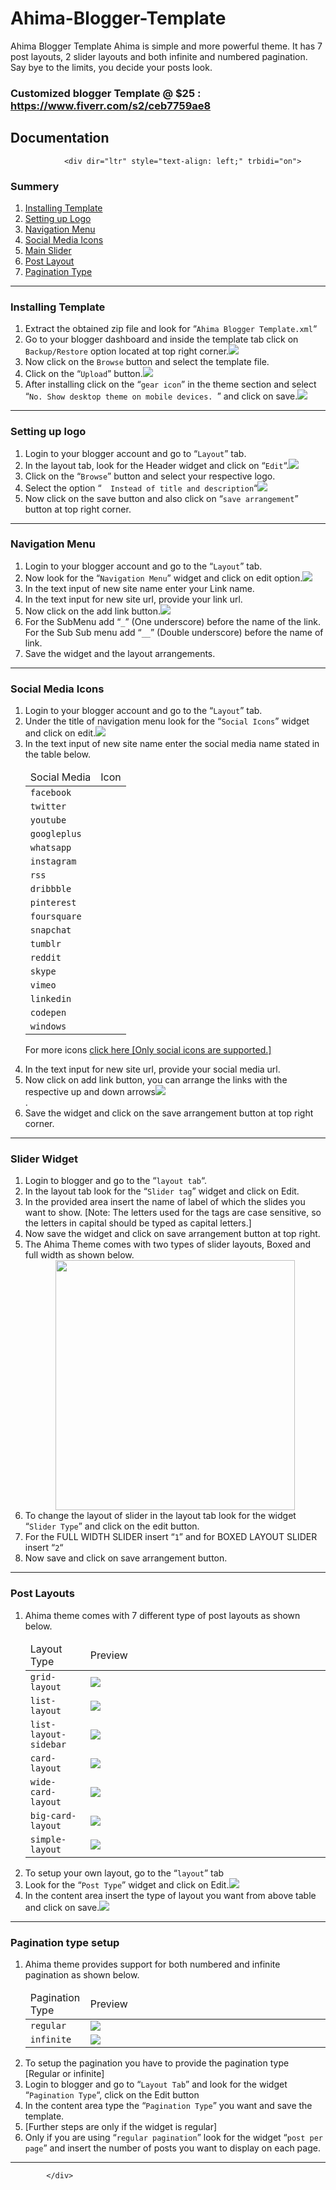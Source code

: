 # Ahima-Blogger-Template
Ahima Blogger Template
Ahima is simple and more powerful theme. It has 7 post layouts, 2 slider layouts and both infinite and numbered pagination. Say bye to the limits, you decide your posts look.


<h3>Customized blogger Template @ $25 : <a href="https://www.fiverr.com/s2/ceb7759ae8" target="_blank">https://www.fiverr.com/s2/ceb7759ae8</a></h3>

<h2>Documentation</h2>
<div class="entry-content">

				<div dir="ltr" style="text-align: left;" trbidi="on">
<div id="list_summery">
<h3>
Summery</h3>
<ol>
<li><a href="#installing_temp">Installing Template</a></li>
<li><a href="#setuplogo">Setting up Logo</a></li>
<li><a href="#navigation_menu_setup">Navigation Menu</a></li>
<li><a href="#social_setup">Social Media Icons</a></li>
<li><a href="#slider_setup">Main Slider</a></li>
<li><a href="#posting_setup">Post Layout</a></li>
<li><a href="#paginate_setup">Pagination Type</a></li>
</ol>
</div>
<hr>
<div id="installing_temp">
<h3>
Installing Template</h3>
<ol>
<li> Extract the obtained zip file and look for “<code>Ahima Blogger Template.xml</code>“</li>
<li> Go to your blogger dashboard and inside the template tab click on <code>Backup/Restore</code> option located at top right corner.<img data-original-height="768" data-original-width="1402" src="https://1.bp.blogspot.com/-aeIwBQZtHbI/WbFIScmSJ7I/AAAAAAAAAd0/SlqLsnVypxozCSHvVypW5jCctvBT-pfRgCLcBGAs/s1600/upload%2Bone.png" border="0"></li>
<li> Now click on the <code>Browse</code> button and select the template file.</li>
<li> Click on the “<code>Upload</code>” button.<img data-original-height="422" data-original-width="741" src="https://2.bp.blogspot.com/-qZwuCi-kwmU/WbFJVo3YCrI/AAAAAAAAAeA/RT8heqZSuA8cabhvHqwOqKLFnNyKWTfnQCLcBGAs/s1600/upload.png" border="0"></li>
<li> After installing click on the “<code>gear icon</code>” in the theme section and select “<code>No. Show desktop theme on mobile devices. </code>” and click on save.<img data-original-height="690" data-original-width="845" src="https://3.bp.blogspot.com/-uv7oZjSfhk4/WbFMazLGvxI/AAAAAAAAAeM/yYVZKGT8r6kmlH9iBOiRDaDwW_8R-unWACLcBGAs/s1600/mobile.png" border="0"></li>
</ol>
</div>
<hr>
<div id="setuplogo">
<h3>
Setting up logo</h3>
<ol>
<li> Login to your blogger account and go to “<code>Layout</code>” tab.</li>
<li> In the layout tab, look for the Header widget and click on “<code>Edit</code>“.<img data-original-height="841" data-original-width="1085" src="https://2.bp.blogspot.com/-XAUrcdfGSeo/WbFO-XnpmbI/AAAAAAAAAeY/FtYQU_i6v70sJ-jjGGKPb5Z0CXhIS1KCgCLcBGAs/s1600/logoupload.png" border="0"></li>
<li> Click on the “<code>Browse</code>” button and select your respective logo.</li>
<li> Select the option “<code>  Instead of title and description</code>“<img data-original-height="732" data-original-width="665" src="https://4.bp.blogspot.com/-xmc2RUEAnws/WbFPKQE0YBI/AAAAAAAAAec/iJcznzsX3cEBHFofld7Yel1PnfHUfWGlQCLcBGAs/s1600/logo2.png" border="0"></li>
<li> Now click on the save button and also click on “<code>save arrangement</code>” button at top right corner.</li>
</ol>
</div>
<hr>
<div id="navigation_menu_setup">
<h3>
Navigation Menu</h3>
<ol>
<li> Login to your blogger account and go to the “<code>Layout</code>” tab.</li>
<li> Now look for the “<code>Navigation Menu</code>” widget and click on edit option.<img data-original-height="652" data-original-width="795" src="https://1.bp.blogspot.com/-ZwIalXBdlqg/WbFWnwHMEaI/AAAAAAAAAes/GySIFiar_CsuJxkrjJVlDAln1ruUQsJWwCLcBGAs/s1600/navigation1.png" border="0"></li>
<li> In the text input of new site name enter your Link name.</li>
<li> In the text input for new site url, provide your link url.</li>
<li> Now click on the add link button.<img data-original-height="718" data-original-width="657" src="https://2.bp.blogspot.com/-cSucuWu45H4/WbFWtcwolbI/AAAAAAAAAew/tFqRw1eCVXASw0fpaIYLEiFVAdwr4nxrwCLcBGAs/s1600/navigation%2B2.png" border="0"></li>
<li> For the SubMenu add “<code>_</code>” (One underscore) before the name of the link. For the Sub Sub menu add “<code>__</code>” (Double underscore) before the name of link.</li>
<li> Save the widget and the layout arrangements.</li>
</ol>
</div>
<hr>
<div id="social_setup">
<h3>
Social Media Icons</h3>
<ol>
<li> Login to your blogger account and go to the “<code>Layout</code>” tab.</li>
<li> Under the title of navigation menu look for the “<code>Social Icons</code>” widget and click on edit.<img data-original-height="684" data-original-width="855" src="https://2.bp.blogspot.com/-CVhy24ThAXA/WbFfSOHQiuI/AAAAAAAAAfA/oSTVHe9f-CkPdChB9fs-ISfL8u975e4nQCLcBGAs/s1600/social1.png" border="0"></li>
<li> In the text input of new site name enter the social media name stated in the table below.<br>
<table style="width: 100%;">
<thead>
<tr>
<td>Social Media</td>
<td>Icon</td>
</tr>
</thead>
<tbody>
<tr>
<td><code>facebook</code></td>
<td><i class="ion-social-facebook"></i></td>
</tr>
<tr>
<td><code>twitter</code></td>
<td><i class="ion-social-twitter"></i></td>
</tr>
<tr>
<td><code>youtube</code></td>
<td><i class="ion-social-youtube"></i></td>
</tr>
<tr>
<td><code>googleplus</code></td>
<td><i class="ion-social-googleplus"></i></td>
</tr>
<tr>
<td><code>whatsapp</code></td>
<td><i class="ion-social-whatsapp"></i></td>
</tr>
<tr>
<td><code>instagram</code></td>
<td><i class="ion-social-instagram"></i></td>
</tr>
<tr>
<td><code>rss</code></td>
<td><i class="ion-social-rss"></i></td>
</tr>
<tr>
<td><code>dribbble</code></td>
<td><i class="ion-social-dribbble"></i></td>
</tr>
<tr>
<td><code>pinterest</code></td>
<td><i class="ion-social-pinterest"></i></td>
</tr>
<tr>
<td><code>foursquare</code></td>
<td><i class="ion-social-foursquare"></i></td>
</tr>
<tr>
<td><code>snapchat</code></td>
<td><i class="ion-social-snapchat"></i></td>
</tr>
<tr>
<td><code>tumblr</code></td>
<td><i class="ion-social-tumblr"></i></td>
</tr>
<tr>
<td><code>reddit</code></td>
<td><i class="ion-social-reddit"></i></td>
</tr>
<tr>
<td><code>skype</code></td>
<td><i class="ion-social-skype"></i></td>
</tr>
<tr>
<td><code>vimeo</code></td>
<td><i class="ion-social-vimeo"></i></td>
</tr>
<tr>
<td><code>linkedin</code></td>
<td><i class="ion-social-linkedin"></i></td>
</tr>
<tr>
<td><code>codepen</code></td>
<td><i class="ion-social-codepen"></i></td>
</tr>
<tr>
<td><code>windows</code></td>
<td><i class="ion-social-windows"></i></td>
</tr>
</tbody>
</table>
<p>For more icons <a href="http://ionicons.com/" target="_blank">click here [Only social icons are supported.]</a></p></li>
<li> In the text input for new site url, provide your social media url.</li>
<li> Now click on add link button, you can arrange the links with the respective up and down arrows<img data-original-height="943" data-original-width="522" src="https://1.bp.blogspot.com/-jKu1MOxlbPw/WbFfW87o31I/AAAAAAAAAfE/rrm3lZC4cisJaTp2PLc4hiuliKm2sn8PQCLcBGAs/s1600/social2.png" border="0"><br>
.</li>
<li> Save the widget and click on the save arrangement button at top right corner.</li>
</ol>
</div>
<hr>
<div id="slider_setup">
<h3>
Slider Widget</h3>
<ol>
<li> Login to blogger and go to the “<code>layout tab</code>“.</li>
<li> In the layout tab look for the “<code>Slider tag</code>” widget and click on Edit.</li>
<li> In the provided area insert the name of label of which the slides you want to show. [Note: The letters used for the tags are case sensitive, so the letters in capital should be typed as capital letters.]</li>
<li> Now save the widget and click on save arrangement button at top right.</li>
<li> The Ahima Theme comes with two types of slider layouts, Boxed and full width as shown below.
<div class="separator" style="clear: both; text-align: center;">
<a href="https://1.bp.blogspot.com/-uRzdJm_G_k8/WbFkJoMHcfI/AAAAAAAAAfU/4S5jk74UByUtJ2_Mo9j1aQwzNLmP5k-KgCLcBGAs/s1600/SLIDERS.png" imageanchor="1" style="margin-left: 1em; margin-right: 1em;"><img data-original-height="920" data-original-width="883" src="https://1.bp.blogspot.com/-uRzdJm_G_k8/WbFkJoMHcfI/AAAAAAAAAfU/4S5jk74UByUtJ2_Mo9j1aQwzNLmP5k-KgCLcBGAs/s400/SLIDERS.png" width="383" height="400" border="0"></a></div>
</li>
<li> To change the layout of slider in the layout tab look for the widget “<code>Slider Type</code>” and click on the edit button.</li>
<li> For the FULL WIDTH SLIDER insert “<code>1</code>” and for BOXED LAYOUT SLIDER insert “<code>2</code>“</li>
<li> Now save and click on save arrangement button.</li>
</ol>
</div>
</div>
<hr>
<div id="posting_setup">
<h3>Post Layouts</h3>
<ol>
<li> Ahima theme comes with 7 different type of post layouts as shown below.<br>
<table style="width: 100%;">
<thead>
<tr>
<td>Layout Type</td>
<td width="80%">Preview</td>
</tr>
</thead>
<tbody>
<tr>
<td><code>grid-layout</code></td>
<td><img src="https://1.bp.blogspot.com/-A4G0WlUrOC8/WbFqciX4UTI/AAAAAAAAAf0/7YQo9h0fWWUmfDJQD-iGytPEIxtbns4KgCLcBGAs/s640/grid-layout.png" border="0"></td>
</tr>
<tr>
<td><code>list-layout</code></td>
<td><img src="https://4.bp.blogspot.com/-sx4bjJytFzI/WbFq1Ho_pDI/AAAAAAAAAf4/5NR8hxNBBIMIfIFG8BAbbA7nqLKGHvgMQCLcBGAs/s640/list-layout.png" border="0"></td>
</tr>
<tr>
<td><code>list-layout-sidebar</code></td>
<td><img src="https://4.bp.blogspot.com/-SizcTKsgxOU/WbFrPqRAirI/AAAAAAAAAf8/R-wgfiAXti0iLN82_aaeLMme8gT2WeNZQCLcBGAs/s640/list-layout-sidebar.png" data-original-width="1600" data-original-height="899" border="0"></td>
</tr>
<tr>
<td><code>card-layout</code></td>
<td><img src="https://1.bp.blogspot.com/-co05G5rzsBI/WbFr4EzzsUI/AAAAAAAAAgE/Y1iu14tEZggXx3bTIqJuv0XtOHUNwAjLgCLcBGAs/s640/card-layout.png" data-original-width="1600" data-original-height="899" border="0"></td>
</tr>
<tr>
<td><code>wide-card-layout</code></td>
<td><img src="https://3.bp.blogspot.com/-9vf6Hl-wnnE/WbFsLotMi-I/AAAAAAAAAgI/Vzk8WAzwfhUJCEfE8qigRxkDqCrdegxGwCLcBGAs/s640/wide-card-layout.png" data-original-width="1600" data-original-height="899" border="0"></td>
</tr>
<tr>
<td><code>big-card-layout</code></td>
<td><img src="https://1.bp.blogspot.com/-jaXWFWgiby4/WbFseHOWjpI/AAAAAAAAAgM/Gr1hhEmPWL4L7cA48k5sp2YbBB-Z-9zpwCLcBGAs/s640/big-card-layout.png" data-original-width="1600" data-original-height="899" border="0"></td>
</tr>
<tr>
<td><code>simple-layout</code></td>
<td><img src="https://1.bp.blogspot.com/-Pf5klliCs18/WbFsq2YiCxI/AAAAAAAAAgQ/ybC3arEDF_EtnzkyiaAG3GB4AVyy7OzqQCLcBGAs/s640/simple-layout.png" data-original-width="1600" data-original-height="899" border="0"></td>
</tr>
</tbody>
</table>
</li>
<li> To setup your own layout, go to the “<code>layout</code>” tab</li>
<li> Look for the “<code>Post Type</code>” widget and click on Edit.<img src="https://3.bp.blogspot.com/-BbdcNYPL_JY/WbFuQw3AOlI/AAAAAAAAAgc/-8m5Q0_hfyUnP6M2oPk_DatSGfhLXGp_ACLcBGAs/s1600/postlayout1.png" data-original-width="735" data-original-height="700" border="0"></li>
<li> In the content area insert the type of layout you want from above table and click on save.<img src="https://2.bp.blogspot.com/-CCK2rqYosas/WbFuXIbgejI/AAAAAAAAAgg/KFN6xjg-3qcm38V8xZWJ_b1TYmDyJnb1ACLcBGAs/s1600/postlayout2.png" data-original-width="674" data-original-height="623" border="0"></li>
</ol>
</div>
<hr>
<div id="paginate_setup">
<h3>Pagination type setup</h3>
<ol>
<li> Ahima theme provides support for both numbered and infinite pagination as shown below.<br>
<table>
<thead>
<tr>
<td>Pagination Type</td>
<td width="80%">Preview</td>
</tr>
</thead>
<tbody>
<tr></tr>
<tr>
<td><code>regular</code></td>
<td width="80%"><img src="https://4.bp.blogspot.com/-yjSraQnVhkc/WbFyDUKMw0I/AAAAAAAAAgs/VBXjLgSSFgQCq9CiJ93bsG9NpAU9p70dQCLcBGAs/s1600/regular.png" data-original-width="975" data-original-height="126" border="0"></td>
</tr>
<tr>
<td><code>infinite</code></td>
<td width="80%"><img src="https://1.bp.blogspot.com/-Xv4ZP_fa-js/WbFyJcA_CuI/AAAAAAAAAgw/98jfmAHZm6MkM5ZGhHCofiRpjFPNQnTYACLcBGAs/s1600/loadmore.png" data-original-width="572" data-original-height="124" border="0"></td>
</tr>
</tbody>
</table>
</li>
<li> To setup the pagination you have to provide the pagination type [Regular or infinite]</li>
<li> Login to blogger and go to “<code>Layout Tab</code>” and look for the widget “<code>Pagination Type</code>“, click on the Edit button</li>
<li> In the content area type the “<code>Pagination Type</code>” you want and save the template.</li>
<li> [Further steps are only if the widget is regular]</li>
<li> Only if you are using “<code>regular pagination</code>” look for the widget “<code>post per page</code>” and insert the number of posts you want to display on each page.</li>
</ol>
</div>
<hr>

			</div>
